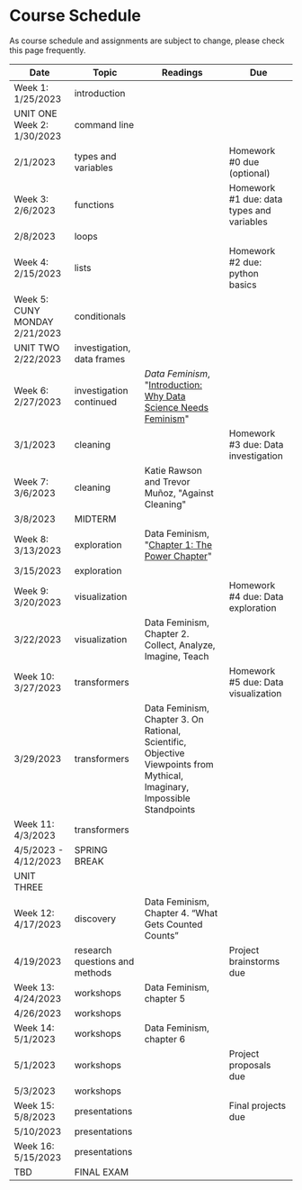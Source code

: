 # Course Schedule 

As course schedule and assignments are subject to change, please check this page frequently. 

| Date  | Topic  | Readings  | Due  |
|---|---|---|---|
| Week 1: 1/25/2023  | introduction  |   |   |
| UNIT ONE Week 2: 1/30/2023  | command line  |   | |
| 2/1/2023  | types and variables  |  | Homework #0 due (optional) |
| Week 3: 2/6/2023 |  functions |   | Homework #1 due: data types and variables  |
| 2/8/2023  |  loops |   |   |
| Week 4: 2/15/2023  | lists  |   |  Homework #2 due: python basics |
|  Week 5: CUNY MONDAY 2/21/2023 | conditionals  |   |   |
|  UNIT TWO 2/22/2023 | investigation, data frames |  |   |
| Week 6: 2/27/2023  | investigation continued  | *Data Feminism*, "[Introduction: Why Data Science Needs Feminism](https://data-feminism.mitpress.mit.edu/pub/frfa9szd/release/6)"  |   |
| 3/1/2023  | cleaning  |   | Homework #3 due: Data investigation  |
| Week 7: 3/6/2023  | cleaning  |  Katie Rawson and Trevor Muñoz, "Against Cleaning" |   |
| 3/8/2023  |  MIDTERM |   |   |
| Week 8: 3/13/2023  |  exploration | Data Feminism, "[Chapter 1: The Power Chapter](https://data-feminism.mitpress.mit.edu/pub/vi8obxh7/release/4)"  |   |
| 3/15/2023  |  exploration |   |   |
|  Week 9: 3/20/2023 |  visualization |   | Homework #4 due: Data exploration  |
| 3/22/2023  |  visualization | Data Feminism, Chapter 2. Collect, Analyze, Imagine, Teach  |   |
|  Week 10: 3/27/2023 |  transformers |   | Homework #5 due: Data visualization  |
| 3/29/2023  |  transformers | Data Feminism, Chapter 3. On Rational, Scientific, Objective Viewpoints from Mythical, Imaginary, Impossible Standpoints  |   |
|  Week 11: 4/3/2023 |  transformers |   |   |
| 4/5/2023 - 4/12/2023  |  SPRING BREAK |   |   |
| UNIT THREE
Week 12: 4/17/2023  |  discovery | Data Feminism, Chapter 4. “What Gets Counted Counts”  |   |
|  4/19/2023 |  research questions and methods |   |  Project brainstorms due |
| Week 13: 4/24/2023  |  workshops | Data Feminism, chapter 5  |   |
| 4/26/2023  |  workshops |   |   |
|  Week 14: 5/1/2023 |  workshops |  Data Feminism, chapter 6 |   |
| 5/1/2023  |  workshops |   | Project proposals due  |
|  5/3/2023 |  workshops |   |   |
| Week 15: 5/8/2023  |  presentations |   |  Final projects due |
| 5/10/2023  |  presentations |   |   |
|  Week 16: 5/15/2023 |  presentations |   |   |
| TBD  |  FINAL EXAM |   |   |